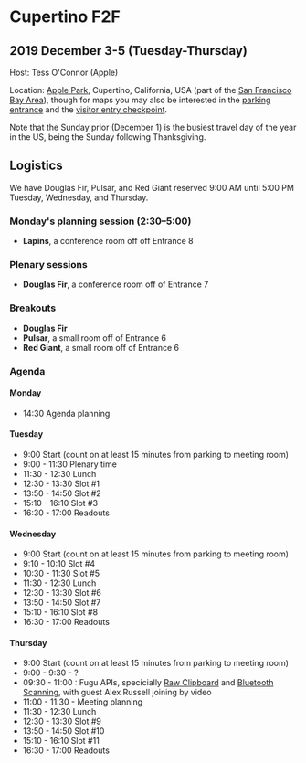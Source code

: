 # Cupertino F2F
## 2019 December 3-5 (Tuesday-Thursday)

Host: Tess O'Connor (Apple)

Location: [Apple Park](https://goo.gl/maps/R4TDR9z2xYy), Cupertino, California, USA (part of the [San Francisco Bay Area](https://en.wikipedia.org/wiki/San_Jose%E2%80%93San_Francisco%E2%80%93Oakland,_CA_Combined_Statistical_Area)), though for maps you may also be interested in the [parking entrance](https://goo.gl/maps/371ED4eugJoaGooy5) and the [visitor entry checkpoint](https://goo.gl/maps/UobmxU29E8bKiA4z6).

Note that the Sunday prior (December 1) is the busiest travel day of the year in the US, being the Sunday following Thanksgiving.

## Logistics

We have Douglas Fir, Pulsar, and Red Giant reserved 9:00 AM until 5:00 PM Tuesday, Wednesday, and Thursday.

### Monday's planning session (2:30–5:00)
* **Lapins**, a conference room off off Entrance 8

### Plenary sessions
* **Douglas Fir**, a conference room off of Entrance 7

### Breakouts
* **Douglas Fir**
* **Pulsar**, a small room off of Entrance 6
* **Red Giant**, a small room off of Entrance 6



### Agenda

#### Monday

* 14:30 Agenda planning

#### Tuesday

* 9:00 Start (count on at least 15 minutes from parking to meeting room)
* 9:00 - 11:30 Plenary time
* 11:30 - 12:30 Lunch
* 12:30 - 13:30 Slot #1
* 13:50 - 14:50 Slot #2
* 15:10 - 16:10 Slot #3
* 16:30 - 17:00 Readouts

#### Wednesday

* 9:00 Start (count on at least 15 minutes from parking to meeting room)
* 9:10 - 10:10 Slot #4
* 10:30 - 11:30 Slot #5
* 11:30 - 12:30 Lunch
* 12:30 - 13:30 Slot #6
* 13:50 - 14:50 Slot #7
* 15:10 - 16:10 Slot #8
* 16:30 - 17:00 Readouts

#### Thursday

* 9:00 Start (count on at least 15 minutes from parking to meeting room)
* 9:00 - 9:30 - ?
* 09:30 - 11:00 : Fugu APIs, specicially [Raw Clipboard](https://github.com/w3ctag/design-reviews/issues/406) and [Bluetooth Scanning](https://github.com/w3ctag/design-reviews/issues/333), with guest Alex Russell joining by video
* 11:00 - 11:30 - Meeting planning
* 11:30 - 12:30 Lunch
* 12:30 - 13:30 Slot #9
* 13:50 - 14:50 Slot #10
* 15:10 - 16:10 Slot #11
* 16:30 - 17:00 Readouts
